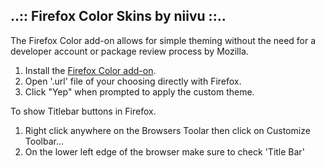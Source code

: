 ## ..:: Firefox Color Skins by niivu ::..

The Firefox Color add-on allows for simple theming without the need for a developer account or package review process by Mozilla.

1. Install the [Firefox Color add-on](https://addons.mozilla.org/en-US/firefox/addon/firefox-color/).
2. Open '.url' file of your choosing directly with Firefox.
3. Click "Yep" when prompted to apply the custom theme.

To show Titlebar buttons in Firefox.

1. Right click anywhere on the Browsers Toolar then click on Customize Toolbar...
2. On the lower left edge of the browser make sure to check 'Title Bar'
